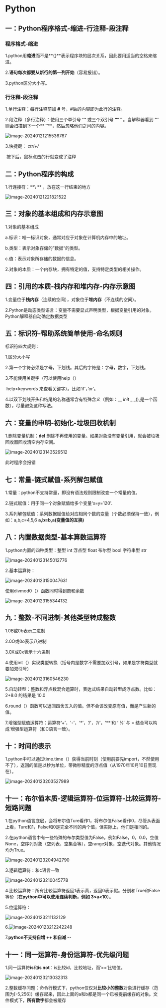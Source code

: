 # Python

## 一：Python程序格式-缩进-行注释-段注释

### 程序格式-缩进

1.python用**缩进**而不是**{}**表示程序块的层次关系，因此要用适当的空格来缩进。

2.**语句每次都要从新行的第一列开始**（容易报错）。

3.python区分大小写。

### 行注释-段注释

1.单行注释：每行注释前加 **#** 号，#后的内容即为此行的注释。

2.段注释（多行注释）：使用三个单引号 **‘’‘** 或三个双引号 **“”“** 。当解释器看到 **’‘’** 则会扫描到下一个**‘’‘**，然后忽略他们之间的内容。

![image-20240121215536767](https://lytypora.oss-cn-guangzhou.aliyuncs.com/image-20240121215536767.png)



3.快捷键： *ctrl+/*

​                   按下后，鼠标点击的行就变成了注释

## 二：Python程序的构成 

1.行连接符：**\ ** ，放在这一行结束的地方

![image-20240121221821522](https://lytypora.oss-cn-guangzhou.aliyuncs.com/image-20240121221821522.png)



## 三：对象的基本组成和内存示意图

1.对象的基本组成

a.标识：唯一标识对象，通常对应于对象在计算机内存中的地址。

b.类型：表示对象存储的”数据“的类型。

c.值：表示对象所存储的数据的信息。

2.对象的本质：一个内存块，拥有特定的值，支持特定类型的相关操作。

## 四：引用的本质-栈内存和堆内存-内存示意图

1.变量位于**栈内存**（连续的空间），对象位于**堆内存**（不连续的空间）。

2.Python是动态类型语言：变量不需要显式声明类型，根据变量引用的对象，Python解释器自动确定数据类型

## 五：标识符-帮助系统简单使用-命名规则

标识符四大规则：

1.区分大小写

2.第一个字符必须是字母，下划线。其后的字符是：字母，数字，下划线。

3.不能使用关键字（可以使用help（）

​                                                  help>keywords 来查看关键字）。比如‘if'，’or‘。

4.以双下划线开头和结尾的名称通常含有特殊含义（例如：__ _init_ _ _(),是一个函数），尽量避免这种写法。



## 六：变量的申明-初始化-垃圾回收机制

1.删除变量机制：**del** 删除不再使用的变量。如果对象没有变量引用，就会被垃圾回收器回收清空内存空间。

![image-20240123143529512](https://lytypora.oss-cn-guangzhou.aliyuncs.com/image-20240123143529512.png)

此时程序会报错

## 七：常量-链式赋值-系列解包赋值

1.常量：python不支持常量，即没有语法规则限制改变一个常量的值。

2.链式赋值：用于同一个对象赋值给多个变量‘x=y=120'.

3.系列解包赋值：系列数据赋值给对应相同个数的变量（个数必须保持一致），例如：a,b,c=4,5,6   **a,b=b,a(变量值的互换)** 

## 八：内置数据类型-基本算数运算符

1.python内置的四种类型：整型 int  浮点型 float  布尔型 bool  字符串型 str

![image-20240123145012776](https://lytypora.oss-cn-guangzhou.aliyuncs.com/image-20240123145012776.png)



2.基本运算符： 

![image-20240123150047631](https://lytypora.oss-cn-guangzhou.aliyuncs.com/image-20240123150047631.png)

使用divmod0（）函数同时得到商和余数

![image-20240123155344132](https://lytypora.oss-cn-guangzhou.aliyuncs.com/image-20240123155344132.png)



## 九：整数-不同进制-其他类型转成整数

1.0B或0b表示二进制

2.0O或0o表示八进制

3.0X或0x表示十六进制

4.使用int（）实现类型转换（括号内是数字不需要加双引号，如果是字符类型就要加双引号）

![image-20240123160546230](https://lytypora.oss-cn-guangzhou.aliyuncs.com/image-20240123160546230.png)

5.自动转型：整数和浮点数混合运算时，表达式结果自动转型成浮点数。比如： 2+8.0 的结果是 10.0

6.round（）函数可以返回四舍五入的值。但不会该改变原有值，而是产生新的值。

7.增强型赋值运算符：运算符‘+’，'-'，‘*’，‘/’，‘//’，‘**’和 ‘ %’ 与 = 结合可以构成‘增强型运算符（和C语言一致）。

## 十：时间的表示

1.python中可以通过time.time（）获得当前时刻（使用前要先import，不然使用不了），返回的值是以秒为单位，带微秒精度的浮点值（从1970年10月10日至现在）。

![image-20240123203527989](https://lytypora.oss-cn-guangzhou.aliyuncs.com/image-20240123203527989.png)

## 十一：布尔值本质-逻辑运算符-位运算符-比较运算符-短路问题

1.在python语言底层，会将布尔值Ture看作1，将布尔值False看作0，尽管从表面上看，Ture和1，False和0是完全不同的两个值，但实际上，他们是相同的。

2.在python语言中有一些特殊的布尔类型值为False，例如False，0，0.0，空值None，空序列对象（空列表，空集合等），空range对象，空迭代对象。其他情况均为True。

![image-20240123204942790](https://lytypora.oss-cn-guangzhou.aliyuncs.com/image-20240123204942790.png)



3.逻辑运算符：和c语言一致

![image-20240123210045778](https://lytypora.oss-cn-guangzhou.aliyuncs.com/image-20240123210045778.png)

4.比较运算符：所有比较运算符返回1表示真，返回0表示假。分别和True和False等价（**在python中可以使用连续判断，例如 3<a<10**）。

5.位运算符：

![image-20240123211132129](https://lytypora.oss-cn-guangzhou.aliyuncs.com/image-20240123211132129.png)

 6.![image-20240123212242248](https://lytypora.oss-cn-guangzhou.aliyuncs.com/image-20240123212242248.png)

7.**python不支持自增  ++ 和自减 --**

## 十一：同一运算符-身份运算符-优先级问题

1.同一运算符**is**和**is not**：is比较id，比较地址，而’==‘比较值。

![image-20240123213032313](https://lytypora.oss-cn-guangzhou.aliyuncs.com/image-20240123213032313.png)

2.整数缓存问题：命令行模式下，python仅仅对**比较小的整数**对象进行缓存（范围为[-5,256]）缓存起来，因此上面的a和b都是同一个已被提前缓存的对象。文件模式下，**所有数字**都会被缓存 







































